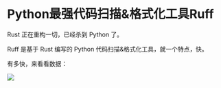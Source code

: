 # Python最强代码扫描&格式化工具Ruff

Rust 正在重构一切，已经杀到 Python 了。

Ruff 是基于 Rust 编写的 Python 代码扫描&格式化工具，就一个特点，快。

有多快，来看看数据：

![](/ruff_assets/1.png)

